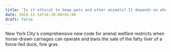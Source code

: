 ```yaml
---
title: 'Is it ethical to keep pets and other animals? It depends on where you keep them'
date: 2019-11-14T16:30:00+01:00
draft: false
---
```


New York City's comprehensive new code for animal welfare restricts when horse-drawn carriages can operate and bans the sale of the fatty liver of a force-fed duck, foie gras.